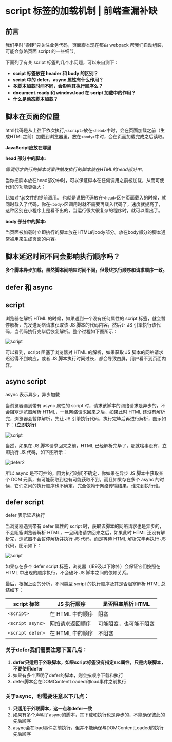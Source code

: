 # script 标签的加载机制 | 前端查漏补缺

## 前言

我们平时“搬砖”只关注业务代码，页面脚本现在都由 webpack 帮我们自动组装，可能会忽略页面 script 的一些细节。

下面列了有关 script 标签的几个小问题，可以来自测下：

- **script 标签放在 header 和 body 的区别？**
- **script 中的 defer、async 属性有什么作用？**
- **多脚本加载时间不同，会影响其执行顺序么？**
- **document.ready 和 window.load 在 script 加载中的作用？**
- **什么是动态脚本加载？**

## 脚本在页面的位置

html代码是从上往下依次执行,`<script>`放在`<head>`中时，会在页面加载之前（生成HTML之前）加载到浏览器里，放在`<body>`中时，会在页面加载完成之后读取。

**JavaScript应放在哪里**

**head 部分中的脚本:** 

*需调用才执行的脚本或事件触发执行的脚本放在HTML的head部分中。*

当你把脚本放在head部分中时，可以保证脚本在任何调用之前被加载，从而可使代码的功能更强大；

 比如对*.js文件的提前调用。 也就是说把代码放在`<head>`区在页面载入的时候，就同时载入了代码，你在`<body>`区调用时就不需要再载入代码了，速度就提高了，这种区别在小程序上是看不出的，当运行很大很复杂的程序时，就可以看出了。

**body 部分中的脚本:**

当页面被加载时立即执行的脚本放在HTML的body部分。放在body部分的脚本通常被用来生成页面的内容。

## 脚本延迟时间不同会影响执行顺序吗？

**多个脚本异步加载，虽然脚本间响应时间不同，但最终执行顺序和请求顺序一致。**

## defer 和 async

## script

浏览器在解析 HTML 的时候，如果遇到一个没有任何属性的 script 标签，就会暂停解析，先发送网络请求获取该 JS 脚本的代码内容，然后让 JS 引擎执行该代码，当代码执行完毕后恢复解析。整个过程如下图所示：

![script](https://p3-juejin.byteimg.com/tos-cn-i-k3u1fbpfcp/caf2f618530046658ab8e3b4a8699589~tplv-k3u1fbpfcp-watermark.awebp)

可以看到，script 阻塞了浏览器对 HTML 的解析，如果获取 JS 脚本的网络请求迟迟得不到响应，或者 JS 脚本执行时间过长，都会导致白屏，用户看不到页面内容。

## async script

async 表示异步，异步加载

当浏览器遇到带有 async 属性的 script 时，请求该脚本的网络请求是异步的，不会阻塞浏览器解析 HTML，一旦网络请求回来之后，如果此时 HTML 还没有解析完，浏览器会暂停解析，先让 JS 引擎执行代码，执行完毕后再进行解析，图示如下：**（立即执行）**

![script](https://p3-juejin.byteimg.com/tos-cn-i-k3u1fbpfcp/021b5dbeddb64db0a7099dc0a4dd076d~tplv-k3u1fbpfcp-watermark.awebp)

当然，如果在 JS 脚本请求回来之前，HTML 已经解析完毕了，那就啥事没有，立即执行 JS 代码，如下图所示：

![defer2](https://p3-juejin.byteimg.com/tos-cn-i-k3u1fbpfcp/4e5a89a4a1fe49ed9d5acaf25ef9aadd~tplv-k3u1fbpfcp-watermark.awebp)

所以 async 是不可控的，因为执行时间不确定，你如果在异步 JS 脚本中获取某个 DOM 元素，有可能获取到也有可能获取不到。而且如果存在多个 async 的时候，它们之间的执行顺序也不确定，完全依赖于网络传输结果，谁先到执行谁。

## defer script

defer 表示延迟执行

当浏览器遇到带有 defer 属性的 script 时，获取该脚本的网络请求也是异步的，不会阻塞浏览器解析 HTML，一旦网络请求回来之后，如果此时 HTML 还没有解析完，浏览器不会暂停解析并执行 JS 代码，而是等待 HTML 解析完毕再执行 JS 代码，图示如下：

![script](https://p3-juejin.byteimg.com/tos-cn-i-k3u1fbpfcp/b8313e4787f04c79838fec9961bda0fb~tplv-k3u1fbpfcp-watermark.awebp)

如果存在多个 defer script 标签，浏览器（IE9及以下除外）会保证它们按照在 HTML 中出现的顺序执行，不会破坏 JS 脚本之间的依赖关系。

最后，根据上面的分析，不同类型 script 的执行顺序及其是否阻塞解析 HTML 总结如下：

| script 标签      | JS 执行顺序      | 是否阻塞解析 HTML      |
| ---------------- | ---------------- | ---------------------- |
| `<script>`       | 在 HTML 中的顺序 | 阻塞                   |
| `<script async>` | 网络请求返回顺序 | 可能阻塞，也可能不阻塞 |
| `<script defer>` | 在 HTML 中的顺序 | 不阻塞                 |

### 关于defer我们需要注意下面几点：

1. **defer只适用于外联脚本，如果script标签没有指定src属性，只是内联脚本，不要使用defer**
2. 如果有多个声明了defer的脚本，则会按顺序下载和执行
3. defer脚本会在DOMContentLoaded和load事件之前执行

### 关于async，也需要注意以下几点：

1. **只适用于外联脚本，这一点和defer一致**
2. 如果有多个声明了async的脚本，其下载和执行也是异步的，不能确保彼此的先后顺序
3. async会在load事件之前执行，但并不能确保与DOMContentLoaded的执行先后顺序



